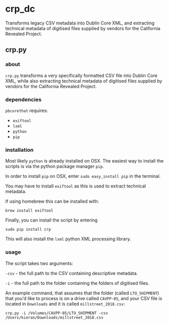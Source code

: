 crp_dc
========
Transforms legacy CSV metadata into Dublin Core XML, and extracting technical metadata of digitised files supplied by vendors for the California Revealed Project.

## crp.py

### about

`crp.py` transforms a very specifically formatted CSV file into Dublin Core XML,  while also extracting technical metadata of digitised files supplied by vendors for the California Revealed Project. 

### dependencies
`pbcorethat` requires:
- `exiftool`
- `lxml`
- `python`
- `pip`

### installation
Most likely `python` is already installed on OSX. The easiest way to install the scripts is via the python package manager `pip`.

In order to install `pip` on OSX, enter `sudo easy_install pip` in the terminal.

You may have to install `exiftool` as this is used to extract technical metadata.

If using homebrew this can be installed with:

`brew install exiftool`

Finally, you can install the script by entering

`sudo pip install crp`

This will also install the `lxml` python XML processing library.

### usage
The script takes two arguments:

`-csv` - the full path to the CSV containing descriptive metadata.

`-i` - the full path to the folder containing the folders of digitised files.

An example command, that assumes that the folder (called `LTO_SHIPMENT`) that you'd like to process is on a drive called `CAVPP-05`, and your CSV file is located in `Downloads` and it is called `millstreet_2018.csv`:

`crp.py -i /Volumes/CAVPP-05/LTO_SHIPMENT -csv /Users/kieran/Downloads/millstreet_2018.csv`


